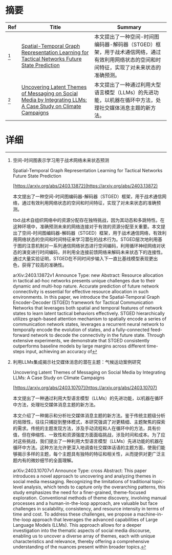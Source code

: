 # 摘要

| Ref | Title | Summary |
| --- | --- | --- |
| [^1] | [Spatial-Temporal Graph Representation Learning for Tactical Networks Future State Prediction](https://arxiv.org/abs/2403.13872) | 本文提出了一种空间-时间图编码器-解码器（STGED）框架，用于战术通信网络，通过有效利用网络状态的空间和时间特征，实现了对未来状态的准确预测。 |
| [^2] | [Uncovering Latent Themes of Messaging on Social Media by Integrating LLMs: A Case Study on Climate Campaigns](https://arxiv.org/abs/2403.10707) | 本文提出了一种通过利用大型语言模型（LLMs）的先进功能，以机器在循环中方法，处理社交媒体消息主题的新方法。 |

# 详细

[^1]: 空间-时间图表示学习用于战术网络未来状态预测

    Spatial-Temporal Graph Representation Learning for Tactical Networks Future State Prediction

    [https://arxiv.org/abs/2403.13872](https://arxiv.org/abs/2403.13872)

    本文提出了一种空间-时间图编码器-解码器（STGED）框架，用于战术通信网络，通过有效利用网络状态的空间和时间特征，实现了对未来状态的准确预测。

    

    tbd:战术自组织网络中的资源分配存在独特挑战，因为其动态和多跳特性。在这种环境中，准确预测未来的网络连接对于有效的资源分配至关重要。本文提出了空间-时间图编码器-解码器（STGED）框架，用于战术通信网络，有效利用网络状态的空间和时间特征来学习潜在的战术行为。STGED层次地利用基于图的注意机制对一系列通信网络状态进行空间编码，利用循环神经网络对状态的演变进行时间编码，并利用全连接前馈网络来解码未来状态下的连接性。通过大量实验证明，STGED在不同时间步输入下一直比基线模型表现更出色，获得了较高的准确性。

    arXiv:2403.13872v1 Announce Type: new  Abstract: Resource allocation in tactical ad-hoc networks presents unique challenges due to their dynamic and multi-hop nature. Accurate prediction of future network connectivity is essential for effective resource allocation in such environments. In this paper, we introduce the Spatial-Temporal Graph Encoder-Decoder (STGED) framework for Tactical Communication Networks that leverages both spatial and temporal features of network states to learn latent tactical behaviors effectively. STGED hierarchically utilizes graph-based attention mechanism to spatially encode a series of communication network states, leverages a recurrent neural network to temporally encode the evolution of states, and a fully-connected feed-forward network to decode the connectivity in the future state. Through extensive experiments, we demonstrate that STGED consistently outperforms baseline models by large margins across different time-steps input, achieving an accuracy of
    
[^2]: 利用LLMs集成揭示社交媒体消息的潜在主题：气候运动案例研究

    Uncovering Latent Themes of Messaging on Social Media by Integrating LLMs: A Case Study on Climate Campaigns

    [https://arxiv.org/abs/2403.10707](https://arxiv.org/abs/2403.10707)

    本文提出了一种通过利用大型语言模型（LLMs）的先进功能，以机器在循环中方法，处理社交媒体消息主题的新方法。

    

    本文介绍了一种揭示和分析社交媒体消息主题的新方法。鉴于传统主题级分析的局限性，往往只捕捉到整体模式，本研究强调了对更精细、主题聚焦的探索的需求。传统的主题发现方法，涉及手动流程和人在循环中的方法，具有价值，但在伸缩性、一致性和资源强度方面面临挑战，涉及时间和成本。为了应对这些挑战，我们提出了一种利用大型语言模型（LLMs）先进功能的机器在循环中方法。这种方法允许更深入地调查社交媒体话语的主题方面，使我们能够揭示多样的主题，每个主题具有独特的特征和相关性，从而提供对更广泛主题内有的微妙细节的全面理解。

    arXiv:2403.10707v1 Announce Type: cross  Abstract: This paper introduces a novel approach to uncovering and analyzing themes in social media messaging. Recognizing the limitations of traditional topic-level analysis, which tends to capture only the overarching patterns, this study emphasizes the need for a finer-grained, theme-focused exploration. Conventional methods of theme discovery, involving manual processes and a human-in-the-loop approach, are valuable but face challenges in scalability, consistency, and resource intensity in terms of time and cost. To address these challenges, we propose a machine-in-the-loop approach that leverages the advanced capabilities of Large Language Models (LLMs). This approach allows for a deeper investigation into the thematic aspects of social media discourse, enabling us to uncover a diverse array of themes, each with unique characteristics and relevance, thereby offering a comprehensive understanding of the nuances present within broader topics.
    

